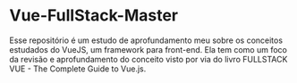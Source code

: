 # Vue-FullStack-Master
Esse repositório é um estudo de aprofundamento meu sobre os conceitos estudados do VueJS, um framework para front-end. Ela tem como um foco da revisão e aprofundamento do conceito visto por via do livro FULLSTACK VUE - The Complete Guide to Vue.js.
